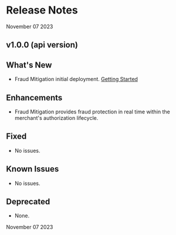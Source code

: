 # Release Notes

November 07 2023

## v1.0.0 (api version)

## What's New

- Fraud Mitigation initial deployment.  [Getting Started](?path=/docs/getting-started.md)

## Enhancements

- Fraud Mitigation provides fraud protection in real time within the merchant's authorization lifecycle.

## Fixed

- No issues.

## Known Issues

- No issues.

## Deprecated

- None.


November 07 2023


